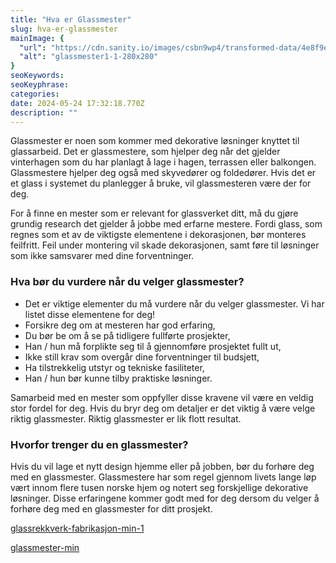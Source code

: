 ```yaml
---
title: "Hva er Glassmester"
slug: hva-er-glassmester
mainImage: {
  "url": "https://cdn.sanity.io/images/csbn9wp4/transformed-data/4e8f9edeaba94bb50a34d6bea21fe76834d5543d-280x280.png?fit=max&auto=format",
  "alt": "glassmester1-1-280x280"
}
seoKeywords: 
seoKeyphrase: 
categories: 
date: 2024-05-24 17:32:18.770Z 
description: ""
---
```


Glassmester er noen som kommer med dekorative løsninger knyttet til glassarbeid. Det er glassmestere, som hjelper deg når det gjelder vinterhagen som du har planlagt å lage i hagen, terrassen eller balkongen. Glassmestere hjelper deg også med skyvedører og foldedører. Hvis det er et glass i systemet du planlegger å bruke, vil glassmesteren være der for deg.

For å finne en mester som er relevant for glassverket ditt, må du gjøre grundig research det gjelder å jobbe med erfarne mestere. Fordi glass, som regnes som et av de viktigste elementene i dekorasjonen, bør monteres feilfritt. Feil under montering vil skade dekorasjonen, samt føre til løsninger som ikke samsvarer med dine forventninger.

### Hva bør du vurdere når du velger glassmester?

* Det er viktige elementer du må vurdere når du velger glassmester. Vi har listet disse elementene for deg!
* Forsikre deg om at mesteren har god erfaring,
* Du bør be om å se på tidligere fullførte prosjekter,
* Han / hun må forplikte seg til å gjennomføre prosjektet fullt ut,
* Ikke still krav som overgår dine forventninger til budsjett,
* Ha tilstrekkelig utstyr og tekniske fasiliteter,
* Han / hun bør kunne tilby praktiske løsninger.

Samarbeid med en mester som oppfyller disse kravene vil være en veldig stor fordel for deg. Hvis du bryr deg om detaljer er det viktig å være velge riktig glassmester. Riktig glassmester er lik flott resultat.

### Hvorfor trenger du en glassmester?

Hvis du vil lage et nytt design hjemme eller på jobben, bør du forhøre deg med en glassmester. Glassmestere har som regel gjennom livets lange løp vært innom flere tusen norske hjem og notert seg forskjellige dekorative løsninger. Disse erfaringene kommer godt med for deg dersom du velger å forhøre deg med en glassmester for ditt prosjekt.

[glassrekkverk-fabrikasjon-min-1](https://cdn.sanity.io/images/csbn9wp4/transformed-data/d0bc47ced9ef4dd8fcbb8093de66f6dc57ebdd60-530x354.png)

[glassmester-min](https://cdn.sanity.io/images/csbn9wp4/transformed-data/128882b1cf4c78ef53ae471cad6e340d1d37bc8d-761x507.png)
